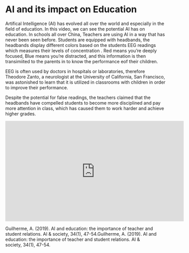 
# AI and its impact on Education

Artifical Intelligence (AI) has evolved all over the world and especially in the field of education. In this video, we can see the potential AI has on education. In schools all over China, Teachers are using AI in a way that has never been seen before. Students are equipped with headbands, the headbands display different colors based on the students EEG readings which measures their levels of concentration . Red means you’re deeply focused, Blue means you’re distracted, and this information is then transimiited to the parents in to know the performance eof their children. 

EEG is often used by doctors in hospitals or laboratories, therefore Theodore Zanto, a neurologist at the University of California, San Francisco, was astonished to learn that it is utilized in classrooms with children in order to improve their performance.

Despite the potential for false readings, the teachers claimed that the headbands have compelled students to become more disciplined and pay more attention in class, which has caused them to work harder and achieve higher grades. 

<iframe width="560" height="315" src="https://www.youtube.com/embed/JMLsHI8aV0g" title="YouTube video player" frameborder="0" allow="accelerometer; autoplay; clipboard-write; encrypted-media; gyroscope; picture-in-picture" allowfullscreen></iframe>

Guilherme, A. (2019). AI and education: the importance of teacher and student relations. AI & society, 34(1), 47-54.Guilherme, A. (2019). AI and education: the importance of teacher and student relations. AI & society, 34(1), 47-54.



